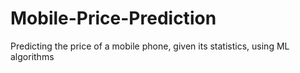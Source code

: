 # Mobile-Price-Prediction
Predicting the price of a mobile phone, given its statistics, using ML algorithms
